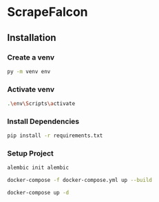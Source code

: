 # ScrapeFalcon

## Installation

### Create a venv

```bash
py -m venv env
```

### Activate venv

```bash
.\env\Scripts\activate
```

### Install Dependencies

```bash
pip install -r requirements.txt
```

### Setup Project

```bash
alembic init alembic
```

```bash
docker-compose -f docker-compose.yml up --build
```

```bash
docker-compose up -d
```
